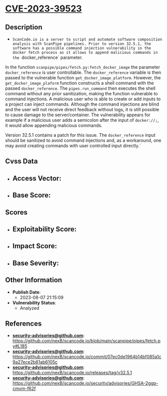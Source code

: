 
# [CVE-2023-39523](https://github.com/nexB/scancode.io/blob/main/scanpipe/pipes/fetch.py#L185)

## Description

- `ScanCode.io is a server to script and automate software composition analysis with ScanPipe pipelines. Prior to version 32.5.1, the software has a possible command injection vulnerability in the docker fetch process as it allows to append malicious commands in the `docker_reference` parameter.

In the function `scanpipe/pipes/fetch.py:fetch_docker_image` the parameter `docker_reference` is user controllable. The `docker_reference` variable is then passed to the vulnerable function `get_docker_image_platform`.  However, the `get_docker_image_plaform` function constructs a shell command with the passed `docker_reference`. The `pipes.run_command` then executes the shell command without any prior sanitization, making the function vulnerable to command injections. A malicious user who is able to create or add inputs to a project can inject commands. Although the command injections are blind and the user will not receive direct feedback without logs, it is still possible to cause damage to the server/container. The vulnerability appears for example if a malicious user adds a semicolon after the input of `docker://;`, it would allow appending malicious commands.

Version 32.5.1 contains a patch for this issue. The `docker_reference` input should be sanitized to avoid command injections and, as a workaround, one may avoid creating commands with user controlled input directly.`

## Cvss Data

- **Access Vector**:
  - 
- **Base Score**:
  - 

## Scores

- **Exploitability Score**:
  - 
- **Impact Score**:
  - 
- **Base Severity**:
  - 

## Other Information

- **Publish Date**:
  - 2023-08-07 21:15:09
- **Vulnerability Status**:
  - Analyzed

## References

- **security-advisories@github.com**: https://github.com/nexB/scancode.io/blob/main/scanpipe/pipes/fetch.py#L185
- **security-advisories@github.com**: https://github.com/nexB/scancode.io/commit/07ec0de1964b14bf085a1c9a27ece2b61ab6105c
- **security-advisories@github.com**: https://github.com/nexB/scancode.io/releases/tag/v32.5.1
- **security-advisories@github.com**: https://github.com/nexB/scancode.io/security/advisories/GHSA-2ggp-cmvm-f62f
